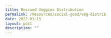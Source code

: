 ```yaml
---
title: Rescued Veggies Distribution
permalink: /Resources/social-good/veg-distrib
date: 2022-03-15
layout: post
description: ""
---
```


